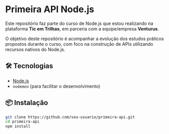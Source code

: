 # Primeira API Node.js

Este repositório faz parte do curso de Node.js que estou realizando na plataforma **Tic em Trilhas**, em parceria com a equipe/empresa **Venturus**.

O objetivo deste repositório é acompanhar a evolução dos estudos práticos propostos durante o curso, com foco na construção de APIs utilizando recursos nativos do Node.js.

## 🛠️ Tecnologias

- [Node.js](https://nodejs.org/)
- `nodemon` (para facilitar o desenvolvimento)

## 📦 Instalação

```bash
git clone https://github.com/seu-usuario/primeira-api.git
cd primeira-api
npm install
